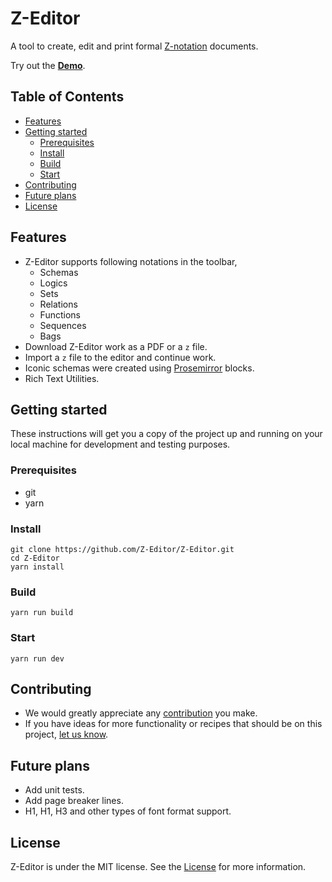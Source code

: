 # Z-Editor 

A tool to create, edit and print formal [Z-notation](https://en.wikipedia.org/wiki/Z_notation) documents.

Try out the **[Demo](https://z-editor.github.io/)**.

## Table of Contents
- [Features](#features)
- [Getting started](#getting-started)
  - [Prerequisites](#prerequisites)
  - [Install](#install)
  - [Build](#build)
  - [Start](#start)
- [Contributing](#contributing)
- [Future plans](#future-plans)
- [License](#license)

## Features

* Z-Editor supports following notations in the toolbar,
    - Schemas
    - Logics
    - Sets
    - Relations
    - Functions
    - Sequences
    - Bags
* Download Z-Editor work as a PDF or a `z` file.
* Import a `z` file to the editor and continue work.
* Iconic schemas were created using [Prosemirror](https://prosemirror.net/) blocks.
* Rich Text Utilities.

## Getting started

These instructions will get you a copy of the project up and running on your local machine for development and testing purposes.

### Prerequisites
- git
- yarn

### Install
```
git clone https://github.com/Z-Editor/Z-Editor.git
cd Z-Editor
yarn install
```

### Build
```
yarn run build
``` 

### Start
```
yarn run dev
``` 

## Contributing

- We would greatly appreciate any [contribution](CONTRIBUTING.md) you make. 
- If you have ideas for more functionality or recipes that should be on this project, [let us know](https://github.com/Z-Editor/Z-Editor/issues).

## Future plans
- Add unit tests.
- Add page breaker lines.
- H1, H1, H3 and other types of font format support.

## License
Z-Editor is under the MIT license. See the [License](LICENSE) for more information.
